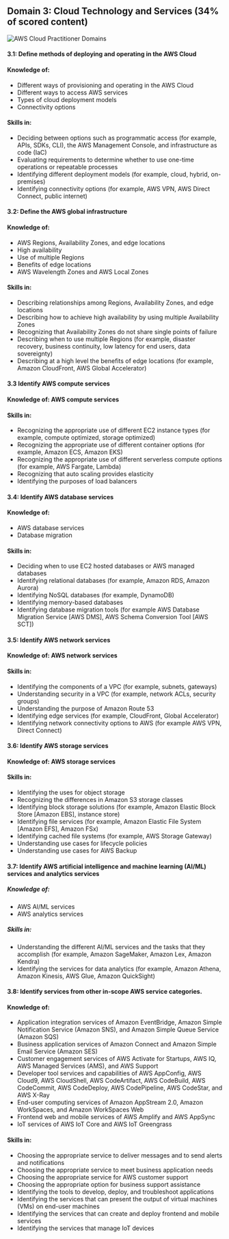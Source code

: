 ## Domain 3: Cloud Technology and Services (34% of scored content)

![AWS Cloud Practitioner Domains](https://github.com/emiliedionisio/aws-cloud-practitioner-C02/blob/main/1-cloudconcepts.png)

#### 3.1: Define methods of deploying and operating in the AWS Cloud
#### Knowledge of:
- Different ways of provisioning and operating in the AWS Cloud
- Different ways to access AWS services
- Types of cloud deployment models
- Connectivity options
#### Skills in:
- Deciding between options such as programmatic access (for example, APIs, SDKs, CLI), the AWS Management Console, and infrastructure as code (IaC)
- Evaluating requirements to determine whether to use one-time operations or repeatable processes
- Identifying different deployment models (for example, cloud, hybrid, on-premises)
- Identifying connectivity options (for example, AWS VPN, AWS Direct Connect, public internet)

#### 3.2: Define the AWS global infrastructure
#### Knowledge of:
- AWS Regions, Availability Zones, and edge locations
- High availability
- Use of multiple Regions
- Benefits of edge locations
- AWS Wavelength Zones and AWS Local Zones
#### Skills in:
- Describing relationships among Regions, Availability Zones, and edge locations
- Describing how to achieve high availability by using multiple Availability Zones
- Recognizing that Availability Zones do not share single points of failure
- Describing when to use multiple Regions (for example, disaster recovery, business continuity, low latency for end users, data sovereignty)
- Describing at a high level the benefits of edge locations (for example, Amazon CloudFront, AWS Global Accelerator)

#### 3.3 Identify AWS compute services
#### Knowledge of: AWS compute services
#### Skills in:
- Recognizing the appropriate use of different EC2 instance types (for example, compute optimized, storage optimized)
- Recognizing the appropriate use of different container options (for example, Amazon ECS, Amazon EKS)
- Recognizing the appropriate use of different serverless compute options (for example, AWS Fargate, Lambda)
- Recognizing that auto scaling provides elasticity
- Identifying the purposes of load balancers

#### 3.4: Identify AWS database services
#### Knowledge of:
- AWS database services
- Database migration
#### Skills in:
- Deciding when to use EC2 hosted databases or AWS managed databases
- Identifying relational databases (for example, Amazon RDS, Amazon Aurora)
- Identifying NoSQL databases (for example, DynamoDB)
- Identifying memory-based databases
- Identifying database migration tools (for example AWS Database Migration Service [AWS DMS], AWS Schema Conversion Tool [AWS SCT])

#### 3.5: Identify AWS network services
#### Knowledge of: AWS network services
#### Skills in:
- Identifying the components of a VPC (for example, subnets, gateways)
- Understanding security in a VPC (for example, network ACLs, security groups)
- Understanding the purpose of Amazon Route 53
- Identifying edge services (for example, CloudFront, Global Accelerator)
- Identifying network connectivity options to AWS (for example AWS VPN, Direct Connect)

#### 3.6: Identify AWS storage services
#### Knowledge of: AWS storage services
#### Skills in:
- Identifying the uses for object storage
- Recognizing the differences in Amazon S3 storage classes
- Identifying block storage solutions (for example, Amazon Elastic Block Store [Amazon EBS], instance store)
- Identifying file services (for example, Amazon Elastic File System [Amazon EFS], Amazon FSx)
- Identifying cached file systems (for example, AWS Storage Gateway)
- Understanding use cases for lifecycle policies
- Understanding use cases for AWS Backup

#### 3.7: Identify AWS artificial intelligence and machine learning (AI/ML) services and analytics services
##### Knowledge of:
- AWS AI/ML services
- AWS analytics services
##### Skills in:
- Understanding the different AI/ML services and the tasks that they accomplish (for example, Amazon SageMaker, Amazon Lex, Amazon Kendra)
- Identifying the services for data analytics (for example, Amazon Athena, Amazon Kinesis, AWS Glue, Amazon QuickSight)

#### 3.8: Identify services from other in-scope AWS service categories.
#### Knowledge of:
- Application integration services of Amazon EventBridge, Amazon Simple Notification Service (Amazon SNS), and Amazon Simple Queue Service (Amazon SQS)
- Business application services of Amazon Connect and Amazon Simple Email Service (Amazon SES)
- Customer engagement services of AWS Activate for Startups, AWS IQ, AWS Managed Services (AMS), and AWS Support
- Developer tool services and capabilities of AWS AppConfig, AWS Cloud9, AWS CloudShell, AWS CodeArtifact, AWS CodeBuild, AWS CodeCommit, AWS CodeDeploy, AWS CodePipeline, AWS CodeStar, and AWS X-Ray
- End-user computing services of Amazon AppStream 2.0, Amazon WorkSpaces, and Amazon WorkSpaces Web
- Frontend web and mobile services of AWS Amplify and AWS AppSync
- IoT services of AWS IoT Core and AWS IoT Greengrass
#### Skills in:
- Choosing the appropriate service to deliver messages and to send alerts and notifications
- Choosing the appropriate service to meet business application needs
- Choosing the appropriate service for AWS customer support
- Choosing the appropriate option for business support assistance
- Identifying the tools to develop, deploy, and troubleshoot applications
- Identifying the services that can present the output of virtual machines (VMs) on end-user machines
- Identifying the services that can create and deploy frontend and mobile services
- Identifying the services that manage IoT devices
